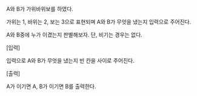 A와 B가 가위바위보를 하였다.

가위는 1, 바위는 2, 보는 3으로 표현되며 A와 B가 무엇을 냈는지 입력으로 주어진다.

A와 B중에 누가 이겼는지 판별해보자. 단, 비기는 경우는 없다.

[입력]

입력으로 A와 B가 무엇을 냈는지 빈 칸을 사이로 주어진다.

[출력]

A가 이기면 A, B가 이기면 B를 출력한다.
